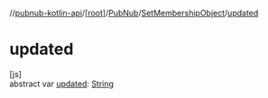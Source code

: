 //[pubnub-kotlin-api](../../../../index.md)/[[root]](../../index.md)/[PubNub](../index.md)/[SetMembershipObject](index.md)/[updated](updated.md)

# updated

[js]\
abstract var [updated](updated.md): [String](https://kotlinlang.org/api/latest/jvm/stdlib/kotlin-stdlib/kotlin/-string/index.html)
